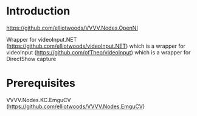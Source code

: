 # Introduction
https://github.com/elliotwoods/VVVV.Nodes.OpenNI

Wrapper for videoInput.NET (https://github.com/elliotwoods/videoInput.NET)
which is a wrapper for videoInput (https://github.com/ofTheo/videoInput)
which is a wrapper for DirectShow capture

# Prerequisites

VVVV.Nodes.KC.EmguCV (https://github.com/elliotwoods/VVVV.Nodes.EmguCV)
